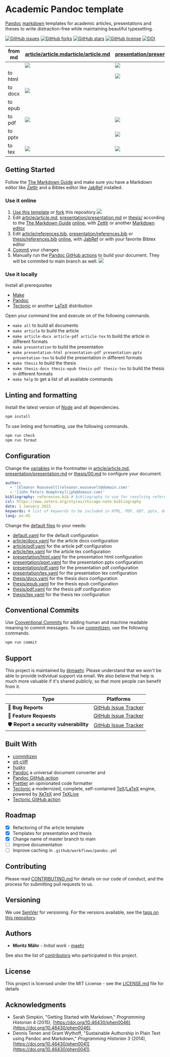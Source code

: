 # Academic Pandoc template

[Pandoc](http://pandoc.org/MANUAL.html) [markdown](https://daringfireball.net/projects/markdown/syntax) templates for academic articles, presentations and theses to write distraction-free while maintaining beautiful typesetting.

[![GitHub issues](https://img.shields.io/github/issues/maehr/academic-pandoc-template.svg)](https://github.com/maehr/academic-pandoc-template/issues)
[![GitHub forks](https://img.shields.io/github/forks/maehr/academic-pandoc-template.svg)](https://github.com/maehr/academic-pandoc-template/network)
[![GitHub stars](https://img.shields.io/github/stars/maehr/academic-pandoc-template.svg)](https://github.com/maehr/academic-pandoc-template/stargazers)
[![GitHub license](https://img.shields.io/github/license/maehr/academic-pandoc-template.svg)](https://github.com/maehr/academic-pandoc-template/blob/master/LICENSE.md)
[![DOI](https://zenodo.org/badge/139726344.svg)](https://zenodo.org/badge/latestdoi/139726344)

<!-- prettier-ignore-start -->

| from md | [article/article.md](article/article.md)[article/article.md](article/article.md) | [presentation/presentation.md](presentation/presentation.md) | [thesis/00.md](thesis/00.md) |
|---|-----|-----|-----|
| | [![](assets/images/article.png)](article/article.md) | [![](assets/images/presentation.png)](presentation/presentation.md) | [![](assets/images/thesis.png)](thesis/00.md) |
| to html | | [![](assets/images/presentation-html.png)](presentation/presentation.html) | |
| to docx | [![](assets/images/article-docx.png)](article/article.docx) | | [![](assets/images/thesis-docx.png)](thesis/thesis.pdf) |
| to epub | | | [![](assets/images/thesis-epub.png)](thesis/thesis.epub) |
| to pdf | [![](assets/images/article-pdf.png)](article/article.pdf) | [![](assets/images/presentation-pdf.png)](presentation/presentation.pdf) | [![](assets/images/thesis-pdf.png)](thesis/thesis.pdf) |
| to pptx | | [![](assets/images/presentation-pptx.png)](presentation/presentation.pptx) | |
| to tex | [![](assets/images/article-tex.png)](article/article.tex) | [![](assets/images/presentation-tex.png)](presentation/presentation.tex) | [![](assets/images/thesis-tex.png)](thesis/thesis.tex) |

<!-- prettier-ignore-end -->

## Getting Started

Follow the [The Markdown Guide](https://www.markdownguide.org/) and make sure you have a Markdown editor like [Zettlr](https://www.zettlr.com/) and a Bibtex editor like [JabRef](http://www.jabref.org/) installed.

### Use it online

1. [Use this template](https://github.com/maehr/academic-pandoc-template/generate) or [fork](https://docs.github.com/en/get-started/quickstart/fork-a-repo) this repository.[![](assets/images/use-this-template.png)](https://github.com/maehr/academic-pandoc-template/generate)
2. Edit [article/article.md](article/article.md), [presentation/presentation.md](presentation/presentation.md) or [thesis/](thesis) according to the [The Markdown Guide](https://www.markdownguide.org/) [online](https://docs.github.com/en/github/managing-files-in-a-repository/managing-files-on-github/editing-files-in-your-repository), with [Zettlr](https://www.zettlr.com/) or another [Markdown editor](https://www.markdownguide.org/tools/)
3. Edit [article/references.bib](article/references.bib), [presentation/references.bib](presentation/references.bib) or [thesis/references.bib](thesis/references.bib) [online](https://docs.github.com/en/github/managing-files-in-a-repository/managing-files-on-github/editing-files-in-your-repository), with [JabRef](http://www.jabref.org/) or with your favorite Bibtex editor
4. [Commit](https://docs.github.com/en/desktop/contributing-and-collaborating-using-github-desktop/making-changes-in-a-branch/committing-and-reviewing-changes-to-your-project) your changes
5. Manually run the [Pandoc GitHub actions](https://github.com/maehr/academic-pandoc-template/actions/workflows/pandoc.yml) to build your document. They will be commited to main branch as well. [![](assets/images/workflow_dispatch.png)](https://github.com/maehr/academic-pandoc-template/actions/workflows/pandoc.yml)

### Use it locally

Install all prerequisites

- [Make](https://www.gnu.org/software/make/)
- [Pandoc](http://pandoc.org/installing.html)
- [Tectonic](https://tectonic-typesetting.github.io/) or another [LaTeX](https://www.latex-project.org/get/) distribution

Open your command line and execute on of the following commands.

- `make all` to build all documents
- `make article` to build the article
- `make article-docx article-pdf article-tex` to build the article in different formats
- `make presentation` to build the presentation
- `make presentation-html presentation-pdf presentation-pptx presentation-tex` to build the presentation in different formats
- `make thesis` to build the thesis
- `make thesis-docx thesis-epub thesis-pdf thesis-tex` to build the thesis in different formats
- `make help` to get a list of all available commands

## Linting and formatting

Install the latest version of [Node](https://nodejs.org/) and all dependencies.

```bash
npm install
```

To use linting and formatting, use the following commands.

```bash
npm run check
npm run format
```

## Configuration

Change the [variables](https://pandoc.org/MANUAL.html#variables) in the frontmatter in [article/article.md](article/article.md), [presentation/presentation.md](presentation/presentation.md) or [thesis/00.md](thesis/00.md) to configure your document.

```yaml
author:
  - '[Eleanor Roosevelt](eleanor.eoosevelt@domain.com)'
  - '[John Peters Humphrey](jph@domain.com)'
bibliography: references.bib # bibliography to use for resolving references
csl: https://www.zotero.org/styles/chicago-note-bibliography
date: 1 January 2023
keywords: # list of keywords to be included in HTML, PDF, ODT, pptx, docx and AsciiDoc metadata; repeat as for author, above
lang: en-US
```

Change the [default files](https://pandoc.org/MANUAL.html#defaults-files) to your needs:

- [default.yaml](default.yaml) for the default configuration
- [article/docx.yaml](article/docx.yaml) for the article docx configuration
- [article/pdf.yaml](article/pdf.yaml) for the article pdf configuration
- [article/tex.yaml](article/tex.yaml) for the article tex configuration
- [presentation/html.yaml](presentation/html.yaml) for the presentation html configuration
- [presentation/ppxt.yaml](presentation/ppxt.yaml) for the presentation pptx configuration
- [presentation/pdf.yaml](presentation/pdf.yaml) for the presentation pdf configuration
- [presentation/tex.yaml](presentation/tex.yaml) for the presentation tex configuration
- [thesis/docx.yaml](thesis/docx.yaml) for the thesis docx configuration
- [thesis/epub.yaml](thesis/epub.yaml) for the thesis epub configuration
- [thesis/pdf.yaml](thesis/pdf.yaml) for the thesis pdf configuration
- [thesis/tex.yaml](thesis/tex.yaml) for the thesis tex configuration

## Conventional Commits

Use [Conventional Commits](https://www.conventionalcommits.org/en/v1.0.0/) for adding human and machine readable meaning to commit messages. To use [commitizen](https://github.com/commitizen/cz-cli), use the following commands.

```bash
npm run commit
```

## Support

This project is maintained by [@maehr](https://github.com/maehr). Please understand that we won't be able to provide individual support via email. We also believe that help is much more valuable if it's shared publicly, so that more people can benefit from it.

| Type                                  | Platforms                                                                        |
| ------------------------------------- | -------------------------------------------------------------------------------- |
| 🚨 **Bug Reports**                    | [GitHub Issue Tracker](https://github.com/maehr/academic-pandoc-template/issues) |
| 🎁 **Feature Requests**               | [GitHub Issue Tracker](https://github.com/maehr/academic-pandoc-template/issues) |
| 🛡 **Report a security vulnerability** | [GitHub Issue Tracker](https://github.com/maehr/academic-pandoc-template/issues) |

## Built With

- [commitizen](https://github.com/commitizen/cz-cli)
- [git-cliff](https://github.com/orhun/git-cliff)
- [husky](https://github.com/typicode/husky)
- [Pandoc](https://pandoc.org/) a universal document converter and
- [Pandoc GitHub action](https://github.com/pandoc/pandoc-action-example)
- [Prettier](https://prettier.io/) an opinionated code formatter
- [Tectonic](https://tectonic-typesetting.github.io/en-US/) a modernized, complete, self-contained [TeX](https://www.tug.org/)/[LaTeX](https://www.latex-project.org/) engine, powered by [XeTeX](http://xetex.sourceforge.net/) and [TeXLive](https://www.tug.org/texlive/)
- [Tectonic GitHub action](https://github.com/WtfJoke/setup-tectonic)

## Roadmap

- [x] Refactoring of the article template
- [x] Templates for presentation and thesis
- [x] Change name of master branch to main
- [ ] Improve documentation
- [ ] Improve caching in `.github/workflows/pandoc.yml`

## Contributing

Please read [CONTRIBUTING.md](https://github.com/maehr/academic-pandoc-template/blob/master/CONTRIBUTING.md) for details on our code of conduct, and the process for submitting pull requests to us.

## Versioning

We use [SemVer](http://semver.org/) for versioning. For the versions available, see the [tags on this repository](https://github.com/maehr/academic-pandoc-template/tags).

## Authors

- **Moritz Mähr** - _Initial work_ - [maehr](https://github.com/maehr)

See also the list of [contributors](https://github.com/maehr/academic-pandoc-template/graphs/contributors) who participated in this project.

## License

This project is licensed under the MIT License - see the [LICENSE.md](LICENSE.md) file for details

## Acknowledgments

- Sarah Simpkin, "Getting Started with Markdown," _Programming Historian_ 4 (2015), [https://doi.org/10.46430/phen0046](https://doi.org/10.46430/phen0046).
- Dennis Tenen and Grant Wythoff, "Sustainable Authorship in Plain Text using Pandoc and Markdown," _Programming Historian_ 3 (2014), [https://doi.org/10.46430/phen0041](https://doi.org/10.46430/phen0041).
